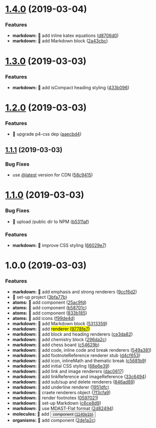 # [1.4.0](https://github.com/streamich/nice-ui/compare/v1.3.0...v1.4.0) (2019-03-04)


### Features

* **markdown:** 🎸 add inline katex equations ([d8706d0](https://github.com/streamich/nice-ui/commit/d8706d0))
* **markdown:** 🎸 add Markdown block ([2a43cbc](https://github.com/streamich/nice-ui/commit/2a43cbc))

# [1.3.0](https://github.com/streamich/nice-ui/compare/v1.2.0...v1.3.0) (2019-03-03)


### Features

* **markdown:** 🎸 add isCompact heading styling ([433b096](https://github.com/streamich/nice-ui/commit/433b096))

# [1.2.0](https://github.com/streamich/nice-ui/compare/v1.1.1...v1.2.0) (2019-03-03)


### Features

* 🎸 upgrade p4-css dep ([aaecbd4](https://github.com/streamich/nice-ui/commit/aaecbd4))

## [1.1.1](https://github.com/streamich/nice-ui/compare/v1.1.0...v1.1.1) (2019-03-03)


### Bug Fixes

* use [@latest](https://github.com/latest) version for CDN ([58c9415](https://github.com/streamich/nice-ui/commit/58c9415))

# [1.1.0](https://github.com/streamich/nice-ui/compare/v1.0.0...v1.1.0) (2019-03-03)


### Bug Fixes

* 🐛 upload /public dir to NPM ([b5311af](https://github.com/streamich/nice-ui/commit/b5311af))


### Features

* **markdown:** 🎸 improve CSS styling ([66029e7](https://github.com/streamich/nice-ui/commit/66029e7))

# 1.0.0 (2019-03-03)


### Features

* **markdown:** 🎸 add emphasis and strong renderers ([9ccf6d2](https://github.com/streamich/nice-ui/commit/9ccf6d2))
* 🎸 set-up project ([3bfa77b](https://github.com/streamich/nice-ui/commit/3bfa77b))
* **atoms:** 🎸 add <Avatar> component ([25ac9fd](https://github.com/streamich/nice-ui/commit/25ac9fd))
* **atoms:** 🎸 add <Ripple> component ([b58701c](https://github.com/streamich/nice-ui/commit/b58701c))
* **atoms:** 🎸 add <SpinnerCircle> component ([833b185](https://github.com/streamich/nice-ui/commit/833b185))
* **atoms:** 🎸 add icons ([f99de4d](https://github.com/streamich/nice-ui/commit/f99de4d))
* **markdown:** 🎸 add <Abc> Markdown block ([5313359](https://github.com/streamich/nice-ui/commit/5313359))
* **markdown:** 🎸 add <mark> renderer ([9778fe7](https://github.com/streamich/nice-ui/commit/9778fe7))
* **markdown:** 🎸 add block and heading renderers ([ce3da82](https://github.com/streamich/nice-ui/commit/ce3da82))
* **markdown:** 🎸 add chemistry block ([296da2c](https://github.com/streamich/nice-ui/commit/296da2c))
* **markdown:** 🎸 add chess board ([c54629b](https://github.com/streamich/nice-ui/commit/c54629b))
* **markdown:** 🎸 add code, inline code and break renderers ([549a381](https://github.com/streamich/nice-ui/commit/549a381))
* **markdown:** 🎸 add footnoteReference renderer stub ([d4cf653](https://github.com/streamich/nice-ui/commit/d4cf653))
* **markdown:** 🎸 add icon, inlineMath and thematic break ([c5681b9](https://github.com/streamich/nice-ui/commit/c5681b9))
* **markdown:** 🎸 add initial CSS styling ([68e6e39](https://github.com/streamich/nice-ui/commit/68e6e39))
* **markdown:** 🎸 add link and image renderers ([dac0617](https://github.com/streamich/nice-ui/commit/dac0617))
* **markdown:** 🎸 add linkReference and imageReference ([33c6494](https://github.com/streamich/nice-ui/commit/33c6494))
* **markdown:** 🎸 add sub/sup and delete renderers ([846ad89](https://github.com/streamich/nice-ui/commit/846ad89))
* **markdown:** 🎸 add underline renderer ([1951dfc](https://github.com/streamich/nice-ui/commit/1951dfc))
* **markdown:** 🎸 craete renderers object ([7f3cfa9](https://github.com/streamich/nice-ui/commit/7f3cfa9))
* **markdown:** 🎸 render footnotes ([0597021](https://github.com/streamich/nice-ui/commit/0597021))
* **markdown:** 🎸 set-up Markdown ([c6ce8d9](https://github.com/streamich/nice-ui/commit/c6ce8d9))
* **markdown:** 🎸 use MDAST-Flat format ([2d82494](https://github.com/streamich/nice-ui/commit/2d82494))
* **molecules:** 🎸 add <Button> component ([1140e1b](https://github.com/streamich/nice-ui/commit/1140e1b))
* **organisms:** 🎸 add <Box> component ([2de1a2c](https://github.com/streamich/nice-ui/commit/2de1a2c))
